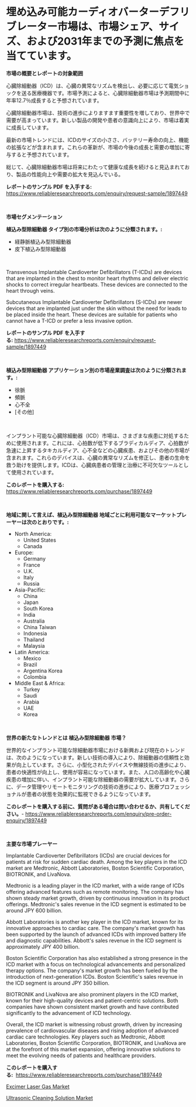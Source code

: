 <p><h1>埋め込み可能カーディオバーターデフリブレーター市場は、市場シェア、サイズ、および2031年までの予測に焦点を当てています。</h1></p><p><strong>市場の概要とレポートの対象範囲</strong></p>
<p><p>心臓除細動器（ICD）は、心臓の異常なリズムを検出し、必要に応じて電気ショックを送る医療機器です。市場予測によると、心臓除細動器市場は予測期間中に年率12.7％成長すると予想されています。</p><p>心臓除細動器市場は、技術の進歩によりますます重要性を増しており、世界中で需要が高まっています。新しい製品の開発や患者の意識向上により、市場は着実に成長しています。</p><p>最新の市場トレンドには、ICDのサイズの小ささ、バッテリー寿命の向上、機能の拡張などが含まれます。これらの革新が、市場の今後の成長と需要の増加に寄与すると予想されています。</p><p>総じて、心臓除細動器市場は将来にわたって健康な成長を続けると見込まれており、製品の性能向上や需要の拡大を見込んでいる。</p></p>
<p><strong>レポートのサンプル PDF を入手する:</strong> <a href="https://www.reliableresearchreports.com/enquiry/request-sample/1897449">https://www.reliableresearchreports.com/enquiry/request-sample/1897449</a></p>
<p>&nbsp;</p>
<p><strong>市場セグメンテーション</strong></p>
<p><strong>植込み型除細動器 タイプ別の市場分析は次のように分類されます。:</strong></p>
<p><ul><li>経静脈植込み型除細動器</li><li>皮下植込み型除細動器</li></ul></p>
<p>&nbsp;</p>
<p><p>Transvenous Implantable Cardioverter Defibrillators (T-ICDs) are devices that are implanted in the chest to monitor heart rhythms and deliver electric shocks to correct irregular heartbeats. These devices are connected to the heart through veins. </p><p>Subcutaneous Implantable Cardioverter Defibrillators (S-ICDs) are newer devices that are implanted just under the skin without the need for leads to be placed inside the heart. These devices are suitable for patients who cannot have a T-ICD or prefer a less invasive option.</p></p>
<p><strong>レポートのサンプル PDF を入手する:</strong>&nbsp;<a href="https://www.reliableresearchreports.com/enquiry/request-sample/1897449">https://www.reliableresearchreports.com/enquiry/request-sample/1897449</a></p>
<p>&nbsp;</p>
<p><strong> 植込み型除細動器 アプリケーション別の市場産業調査は次のように分類されます。:</strong></p>
<p><ul><li>徐脈</li><li>頻脈</li><li>心不全</li><li>[その他]</li></ul></p>
<p>&nbsp;</p>
<p><p>インプラント可能な心臓除細動器（ICD）市場は、さまざまな疾患に対処するために使用されます。これには、心拍数が低下するブラディカルディア、心拍数が急速に上昇するタキカルディア、心不全などの心臓疾患、およびその他の市場が含まれます。これらのデバイスは、心臓の異常なリズムを修正し、患者の生命を救う助けを提供します。ICDは、心臓病患者の管理と治療に不可欠なツールとして使用されています。</p></p>
<p><strong>このレポートを購入する:</strong>&nbsp; <a href="https://www.reliableresearchreports.com/purchase/1897449">https://www.reliableresearchreports.com/purchase/1897449</a></p>
<p>&nbsp;</p>
<p><strong>地域に関して言えば、植込み型除細動器 地域ごとに利用可能なマーケットプレーヤーは次のとおりです。:</strong></p>
<p><ul>
    <li>
        North America:
        <ul>
            <li>United States</li>
            <li>Canada</li>
        </ul>
    </li>
    <li>
        Europe:
        <ul>
            <li>Germany</li>
            <li>France</li>
            <li>U.K.</li>
            <li>Italy</li>
            <li>Russia</li>
        </ul>
    </li>
    <li>
        Asia-Pacific:
        <ul>
            <li>China</li>
            <li>Japan</li>
            <li>South Korea</li>
            <li>India</li>
            <li>Australia</li>
            <li>China Taiwan</li>
            <li>Indonesia</li>
            <li>Thailand</li>
            <li>Malaysia</li>
        </ul>
    </li>
    <li>
        Latin America:
        <ul>
            <li>Mexico</li>
            <li>Brazil</li>
            <li>Argentina Korea</li>
            <li>Colombia</li>
        </ul>
    </li>
    <li>
        Middle East & Africa:
        <ul>
            <li>Turkey</li>
            <li>Saudi</li>
            <li>Arabia</li>
            <li>UAE</li>
            <li>Korea</li>
        </ul>
    </li>
    </ul></p>
<p>&nbsp;</p>
<p><strong>世界の新たなトレンドとは 植込み型除細動器 市場？</strong></p>
<p><p>世界的なインプラント可能な除細動器市場における新興および現在のトレンドは、次のようになっています。新しい技術の導入により、除細動器の信頼性と効果が向上しています。さらに、小型化されたデバイスや無線技術の進歩により、患者の快適性が向上し、使用が容易になっています。また、人口の高齢化や心臓疾患の増加に伴い、インプラント可能な除細動器の需要が拡大しています。さらに、データ管理やリモートモニタリングの技術の進歩により、医療プロフェッショナルが患者の状態を効果的に監視できるようになっています。</p></p>
<p><strong>このレポートを購入する前に、質問がある場合は問い合わせるか、共有してください。</strong>- <a href="https://www.reliableresearchreports.com/enquiry/pre-order-enquiry/1897449">https://www.reliableresearchreports.com/enquiry/pre-order-enquiry/1897449</a></p>
<p>&nbsp;</p>
<p><strong>主要な市場プレーヤー</strong></p>
<p><p>Implantable Cardioverter Defibrillators (ICDs) are crucial devices for patients at risk for sudden cardiac death. Among the key players in the ICD market are Medtronic, Abbott Laboratories, Boston Scientific Corporation, BIOTRONIK, and LivaNova. </p><p>Medtronic is a leading player in the ICD market, with a wide range of ICDs offering advanced features such as remote monitoring. The company has shown steady market growth, driven by continuous innovation in its product offerings. Medtronic's sales revenue in the ICD segment is estimated to be around JPY 600 billion.</p><p>Abbott Laboratories is another key player in the ICD market, known for its innovative approaches to cardiac care. The company's market growth has been supported by the launch of advanced ICDs with improved battery life and diagnostic capabilities. Abbott's sales revenue in the ICD segment is approximately JPY 400 billion.</p><p>Boston Scientific Corporation has also established a strong presence in the ICD market with a focus on technological advancements and personalized therapy options. The company's market growth has been fueled by the introduction of next-generation ICDs. Boston Scientific's sales revenue in the ICD segment is around JPY 350 billion.</p><p>BIOTRONIK and LivaNova are also prominent players in the ICD market, known for their high-quality devices and patient-centric solutions. Both companies have shown consistent market growth and have contributed significantly to the advancement of ICD technology.</p><p>Overall, the ICD market is witnessing robust growth, driven by increasing prevalence of cardiovascular diseases and rising adoption of advanced cardiac care technologies. Key players such as Medtronic, Abbott Laboratories, Boston Scientific Corporation, BIOTRONIK, and LivaNova are at the forefront of this market expansion, offering innovative solutions to meet the evolving needs of patients and healthcare providers.</p></p>
<p><strong>このレポートを購入する:</strong>&nbsp;&nbsp;<a href="https://www.reliableresearchreports.com/purchase/1897449">https://www.reliableresearchreports.com/purchase/1897449</a></p>
<p><p><a href="https://github.com/kathiaseamanalvaradovlprc2h/Market-Research-Report-List-1/blob/main/excimer-laser-gas-market.md">Excimer Laser Gas Market</a></p><p><a href="https://github.com/wusalecollins540tpqoz/Market-Research-Report-List-1/blob/main/ultrasonic-cleaning-solution-market.md">Ultrasonic Cleaning Solution Market</a></p></p>